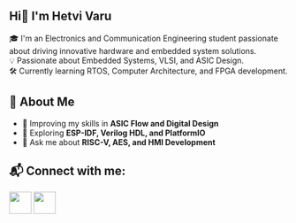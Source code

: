 ## Hi👋 I'm Hetvi Varu

🎓 I'm an Electronics and Communication Engineering student passionate about driving innovative hardware and embedded system solutions.  
💡 Passionate about Embedded Systems, VLSI, and ASIC Design.  
🛠 Currently learning RTOS, Computer Architecture, and FPGA development.

## 🚀 About Me

- 🌱 Improving my skills in **ASIC Flow and Digital Design**
- 🧠 Exploring **ESP-IDF,  Verilog HDL, and PlatformIO**
- 🔧 Ask me about **RISC-V, AES, and HMI Development**


## 📬 Connect with me:

<a href="mailto:hetvivaru3@gmail.com"><img src="https://img.icons8.com/color/48/gmail-new.png" width="40"/></a>
<a href="https://www.linkedin.com/in/hetvivaru/"><img src="https://img.icons8.com/color/48/linkedin.png" width="40"/></a>
